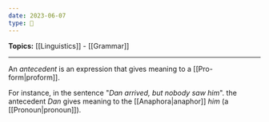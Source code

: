 ```yaml
---
date: 2023-06-07
type: 🧠
---
```


**Topics:** [[Linguistics]] - [[Grammar]]

---

An _antecedent_ is an expression that gives meaning to a [[Pro-form|proform]].

For instance, in the sentence "_Dan arrived, but nobody saw him_". the antecedent _Dan_ gives meaning to the [[Anaphora|anaphor]] _him_ (a [[Pronoun|pronoun]]).

